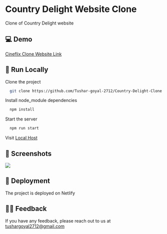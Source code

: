 
#  Country Delight Website Clone

Clone of Country Delight website



## 💻 Demo

[Cineflix Clone Website Link](https://country-delight-by-tushar.netlify.app/)


## 📍 Run Locally

Clone the project

```bash
  git clone https://github.com/Tushar-goyal-2712/Country-Delight-Clone.git
```

Install node_module dependencies

```bash
  npm install
```

Start the server
```bash
  npm run start
```

Visit [Local Host](http://localhost/)


## 📍 Screenshots

![](https://github.com/Tushar-goyal-2712/Cineflix-Website-clone/blob/5b833a3d516c89b04d52bfa75f07d59ad6ff6b08/Screenshots/cineflix-movie.png)

## 📍 Deployment

The project is deployed on Netlify

## 👨‍💻 Feedback

If you have any feedback, please reach out to us at tushargoyal2712@gmail.com
